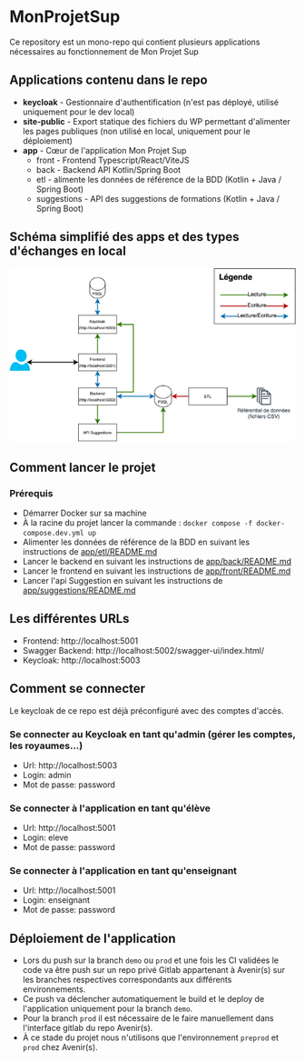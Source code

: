 # MonProjetSup
Ce repository est un mono-repo qui contient plusieurs applications nécessaires au fonctionnement de Mon Projet Sup


## Applications contenu dans le repo
- **keycloak** - Gestionnaire d'authentification (n'est pas déployé, utilisé uniquement pour le dev local)
- **site-public** - Export statique des fichiers du WP permettant d'alimenter les pages publiques (non utilisé en local, uniquement pour le déploiement)
- **app** - Cœur de l'application Mon Projet Sup
  - front - Frontend Typescript/React/ViteJS
  - back - Backend API Kotlin/Spring Boot
  - etl - alimente les données de référence de la BDD  (Kotlin + Java / Spring Boot)
  - suggestions - API des suggestions de formations (Kotlin + Java / Spring Boot)

## Schéma simplifié des apps et des types d'échanges en local
![Schéma apps en local](schema-local.png)


## Comment lancer le projet
### Prérequis 
- Démarrer Docker sur sa machine
- À la racine du projet lancer la commande : `docker compose -f docker-compose.dev.yml up`
- Alimenter les données de référence de la BDD en suivant les instructions de [app/etl/README.md](app/etl/README.md)
- Lancer le backend en suivant les instructions de [app/back/README.md](app/back/README.md)
- Lancer le frontend en suivant les instructions de [app/front/README.md](app/front/README.md)
- Lancer l'api Suggestion en suivant les instructions de [app/suggestions/README.md](app/suggestions/README.md)

## Les différentes URLs
- Frontend: http://localhost:5001
- Swagger Backend: http://localhost:5002/swagger-ui/index.html/
- Keycloak: http://localhost:5003


## Comment se connecter 
Le keycloak de ce repo est déjà préconfiguré avec des comptes d'accès.

### Se connecter au Keycloak en tant qu'admin (gérer les comptes, les royaumes...)
- Url: http://localhost:5003
- Login: admin
- Mot de passe: password

### Se connecter à l'application en tant qu'élève
- Url: http://localhost:5001
- Login: eleve
- Mot de passe: password

### Se connecter à l'application en tant qu'enseignant
- Url: http://localhost:5001
- Login: enseignant
- Mot de passe: password


## Déploiement de l'application
- Lors du push sur la branch `demo` ou `prod` et une fois les CI validées le code va être push sur un repo privé Gitlab appartenant à Avenir(s) sur les branches respectives correspondants aux différents environnements. 
- Ce push va déclencher automatiquement le build et le deploy de l'application uniquement pour la branch `demo`.
- Pour la branch `prod` il est nécessaire de le faire manuellement dans l'interface gitlab du repo Avenir(s).
- À ce stade du projet nous n'utilisons que l'environnement `preprod` et `prod` chez Avenir(s). 


